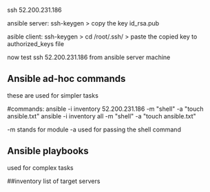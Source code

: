 ssh 52.200.231.186 

ansible server:
ssh-keygen > copy the key id_rsa.pub

asible client:
ssh-keygen > cd /root/.ssh/ > paste the copied key to authorized_keys file

now test ssh 52.200.231.186 from ansible server machine

## Ansible ad-hoc commands
these are used for simpler tasks

#commands:
ansible -i inventory 52.200.231.186 -m "shell" -a "touch ansible.txt"
ansible -i inventory all -m "shell" -a "touch ansible.txt"

-m stands for module
-a used for passing the shell command


## Ansible playbooks
used for complex tasks

##inventory
list of target servers
